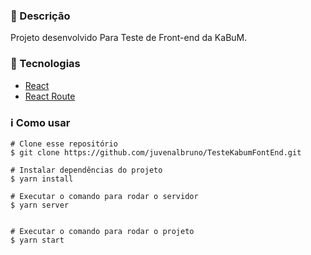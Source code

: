 <h3>🔖 Descrição</h3>
<p>Projeto desenvolvido Para Teste de Front-end da KaBuM.</p>

<h3>🚀 Tecnologias</h3>
<ul>
    <li><a href="https://reactjs.org/" target="_blank">React</a></li>
    <li><a href="https://reactrouter.com/" target="_blank">React Route</a></li>
</ul>

<h3>ℹ️ Como usar</h3>

    # Clone esse repositório
    $ git clone https://github.com/juvenalbruno/TesteKabumFontEnd.git
    
    # Instalar dependências do projeto
    $ yarn install
    
    # Executar o comando para rodar o servidor
    $ yarn server

    
    # Executar o comando para rodar o projeto
    $ yarn start
